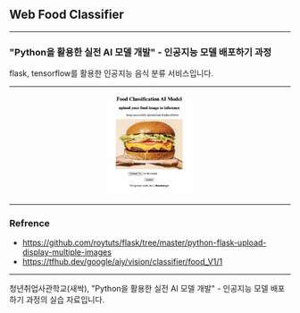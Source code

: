 ## Web Food Classifier
<hr/>

### "Python을 활용한 실전 AI 모델 개발" - 인공지능 모델 배포하기 과정  
flask, tensorflow를 활용한 인공지능 음식 분류 서비스입니다. 


<hr/>

<div align="center">
    <img  style="width : 30% ;" src="/asset/sample_page.png"/>
</div>

<hr/>

### Refrence 
- https://github.com/roytuts/flask/tree/master/python-flask-upload-display-multiple-images
- https://tfhub.dev/google/aiy/vision/classifier/food_V1/1

<hr/>
청년취업사관학교(새싹), "Python을 활용한 실전 AI 모델 개발" - 인공지능 모델 배포하기 과정의 실습 자료입니다.

